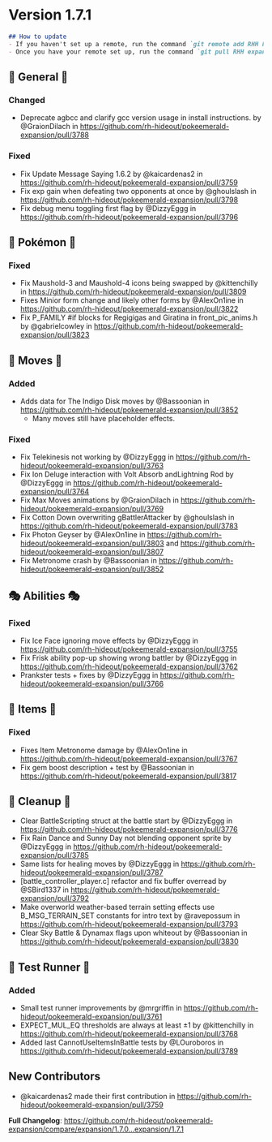 # Version 1.7.1

```md
## How to update
- If you haven't set up a remote, run the command `git remote add RHH https://github.com/rh-hideout/pokeemerald-expansion`.
- Once you have your remote set up, run the command `git pull RHH expansion/1.7.1`.
```

## 🧬 General 🧬
### Changed
* Deprecate agbcc and clarify gcc version usage in install instructions. by @GraionDilach in https://github.com/rh-hideout/pokeemerald-expansion/pull/3788
### Fixed
* Fix Update Message Saying 1.6.2 by @kaicardenas2 in https://github.com/rh-hideout/pokeemerald-expansion/pull/3759
* Fix exp gain when defeating two opponents at once by @ghoulslash in https://github.com/rh-hideout/pokeemerald-expansion/pull/3798
* Fix debug menu toggling first flag by @DizzyEggg in https://github.com/rh-hideout/pokeemerald-expansion/pull/3796

## 🐉 Pokémon 🐉
### Fixed
* Fix Maushold-3 and Maushold-4 icons being swapped by @kittenchilly in https://github.com/rh-hideout/pokeemerald-expansion/pull/3809
* Fixes Minior form change and likely other forms by @AlexOn1ine in https://github.com/rh-hideout/pokeemerald-expansion/pull/3822
* Fix P_FAMILY #if blocks for Regigigas and Giratina in front_pic_anims.h by @gabrielcowley in https://github.com/rh-hideout/pokeemerald-expansion/pull/3823

## 🤹 Moves 🤹
### Added
* Adds data for The Indigo Disk moves by @Bassoonian in https://github.com/rh-hideout/pokeemerald-expansion/pull/3852
    * Many moves still have placeholder effects.
### Fixed
* Fix Telekinesis not working by @DizzyEggg in https://github.com/rh-hideout/pokeemerald-expansion/pull/3763
* Fix Ion Deluge interaction with Volt Absorb andLightning Rod by @DizzyEggg in https://github.com/rh-hideout/pokeemerald-expansion/pull/3764
* Fix Max Moves animations by @GraionDilach in https://github.com/rh-hideout/pokeemerald-expansion/pull/3769
* Fix Cotton Down overwriting gBattlerAttacker by @ghoulslash in https://github.com/rh-hideout/pokeemerald-expansion/pull/3783
* Fix Photon Geyser by @AlexOn1ine in https://github.com/rh-hideout/pokeemerald-expansion/pull/3803 and https://github.com/rh-hideout/pokeemerald-expansion/pull/3807
* Fix Metronome crash by @Bassoonian in https://github.com/rh-hideout/pokeemerald-expansion/pull/3852

## 🎭 Abilities 🎭
### Fixed
* Fix Ice Face ignoring move effects by @DizzyEggg in https://github.com/rh-hideout/pokeemerald-expansion/pull/3755
* Fix Frisk ability pop-up showing wrong battler by @DizzyEggg in https://github.com/rh-hideout/pokeemerald-expansion/pull/3762
* Prankster tests + fixes by @DizzyEggg in https://github.com/rh-hideout/pokeemerald-expansion/pull/3766

## 🧶 Items 🧶
### Fixed
* Fixes Item Metronome damage by @AlexOn1ine in https://github.com/rh-hideout/pokeemerald-expansion/pull/3767
* Fix gem boost description + test by @Bassoonian in https://github.com/rh-hideout/pokeemerald-expansion/pull/3817

## 🧹 Cleanup 🧹
* Clear BattleScripting struct at the battle start by @DizzyEggg in https://github.com/rh-hideout/pokeemerald-expansion/pull/3776
* Fix Rain Dance and Sunny Day not blending opponent sprite by @DizzyEggg in https://github.com/rh-hideout/pokeemerald-expansion/pull/3785
* Same lists for healing moves by @DizzyEggg in https://github.com/rh-hideout/pokeemerald-expansion/pull/3787
* [battle_controller_player.c] refactor and fix buffer overread by @SBird1337 in https://github.com/rh-hideout/pokeemerald-expansion/pull/3792
* Make overworld weather-based terrain setting effects use B_MSG_TERRAIN_SET constants for intro text by @ravepossum in https://github.com/rh-hideout/pokeemerald-expansion/pull/3793
* Clear Sky Battle & Dynamax flags upon whiteout by @Bassoonian in https://github.com/rh-hideout/pokeemerald-expansion/pull/3830

## 🧪 Test Runner 🧪
### Added
* Small test runner improvements by @mrgriffin in https://github.com/rh-hideout/pokeemerald-expansion/pull/3761
* EXPECT_MUL_EQ thresholds are always at least ±1 by @kittenchilly in https://github.com/rh-hideout/pokeemerald-expansion/pull/3768
* Added last CannotUseItemsInBattle tests by @LOuroboros in https://github.com/rh-hideout/pokeemerald-expansion/pull/3789

## New Contributors
* @kaicardenas2 made their first contribution in https://github.com/rh-hideout/pokeemerald-expansion/pull/3759

**Full Changelog**: https://github.com/rh-hideout/pokeemerald-expansion/compare/expansion/1.7.0...expansion/1.7.1
